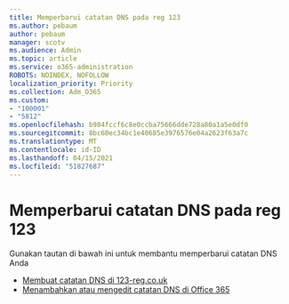 ```yaml
---
title: Memperbarui catatan DNS pada reg 123
ms.author: pebaum
author: pebaum
manager: scotv
ms.audience: Admin
ms.topic: article
ms.service: o365-administration
ROBOTS: NOINDEX, NOFOLLOW
localization_priority: Priority
ms.collection: Adm_O365
ms.custom:
- "100001"
- "5812"
ms.openlocfilehash: b984fccf6c8e0ccba75666dde728a80a1a5e0df0
ms.sourcegitcommit: 8bc60ec34bc1e40685e3976576e04a2623f63a7c
ms.translationtype: MT
ms.contentlocale: id-ID
ms.lasthandoff: 04/15/2021
ms.locfileid: "51827687"
---
```

# <a name="update-dns-records-at-123-reg"></a>Memperbarui catatan DNS pada reg 123

Gunakan tautan di bawah ini untuk membantu memperbarui catatan DNS Anda

- [Membuat catatan DNS di 123-reg.co.uk](https://docs.microsoft.com/microsoft-365/admin/dns/create-dns-records-at-123-reg-co-uk?view=o365-worldwide)
- [Menambahkan atau mengedit catatan DNS di Office 365](https://docs.microsoft.com/microsoft-365/admin/setup/add-domain#add-or-edit-custom-dns-records)